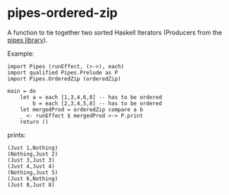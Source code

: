 # pipes-ordered-zip

A function to tie together two sorted Haskell Iterators (Producers from the [pipes library](http://hackage.haskell.org/package/pipes)).

Example:

    import Pipes (runEffect, (>->), each)
    import qualified Pipes.Prelude as P
    import Pipes.OrderedZip (orderedZip)

    main = do
        let a = each [1,3,4,6,8] -- has to be ordered
            b = each [2,3,4,5,8] -- has to be ordered
        let mergedProd = orderedZip compare a b
        _ <- runEffect $ mergedProd >-> P.print
        return ()

prints:

    (Just 1,Nothing)
    (Nothing,Just 2)
    (Just 3,Just 3)
    (Just 4,Just 4)
    (Nothing,Just 5)
    (Just 6,Nothing)
    (Just 8,Just 8)
